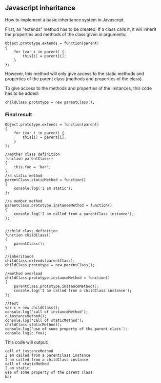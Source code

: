 ## Javascript inheritance

How to implement a basic inheritance system in Javascript.

First, an "extends" method has to be created. If a class calls it,
it will inherit the properties and methods of the class given in arguments:

	Object.prototype.extends = function(parent)
	{
		for (var i in parent) {
			this[i] = parent[i];
		}
	};

However, this method will only give access to the static methods and
properties of the parent class (methods and properties of the class).

To give access to the methods and properties of the instances, this
code has to be added:

	childClass.prototype = new parentClass();



### Final result

	Object.prototype.extends = function(parent)
	{
		for (var i in parent) {
			this[i] = parent[i];
		}
	};

	//mother class definition
	function parentClass()
	{
		this.foo = 'bar';
	}
	//a static method
	parentClass.staticMethod = function()
	{
		console.log('I am static');
	};

	//a member method
	parentClass.prototype.instanceMethod = function()
	{
		console.log('I am called from a parentClass instance');
	};


	//child class definition
	function childClass()
	{
		parentClass();
	}

	//inheritance
	childClass.extends(parentClass);
	childClass.prototype = new parentClass();

	//method overload
	childClass.prototype.instanceMethod = function()
	{
		parentClass.prototype.instanceMethod();
		console.log('I am called from a childClass instance');
	};

	//test
	var c = new childClass();
	console.log('call of instanceMethod');
	c.instanceMethod();
	console.log('call of staticMethod');
	childClass.staticMethod();
	console.log('use of some property of the parent class');
	console.log(c.foo);

This code will output:

	call of instanceMethod
	I am called from a parentClass instance
	I am called from a childClass instance
	call of staticMethod
	I am static
	use of some property of the parent class
	bar
